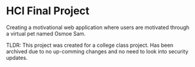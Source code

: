# HCI Final Project

Creating a motivational web application where users are motivated through a virtual pet named Osmoe Sam.

TLDR:
This project was created for a college class project. Has been archived due to no up-comming changes and no need to look into security updates.
